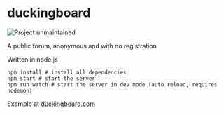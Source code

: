 
# duckingboard
![Project unmaintained](https://img.shields.io/badge/project-unmaintained-red.svg)

A public forum, anonymous and with no registration

Written in node.js

```
npm install # install all dependencies
npm start # start the server
npm run watch # start the server in dev mode (auto reload, requires nodemon)
```

~~Example at [duckingboard.com](http://duckingboard.com)~~
